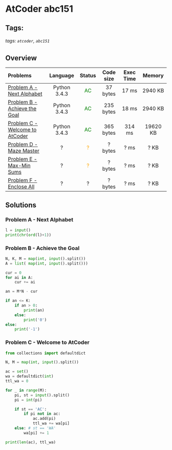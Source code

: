 # AtCoder abc151

## Tags:
###### tags: `atcoder`, `abc151`

## Overview
| Problems | Language  | Status | Code size | Exec Time | Memory |  
| :-------- | :--------: | :--------: | :--------: | :--------: | :--------: |
| [Problem A - Next Alphabet](https://atcoder.jp/contests/abc151/tasks/abc151_a) | Python 3.4.3 | <span style="color:green">AC</span> |   37 bytes |  17 ms | 2940  KB |
| [Problem B - Achieve the Goal](https://atcoder.jp/contests/abc151/tasks/abc151_b) | Python 3.4.3 | <span style="color:green">AC</span> |   235 bytes | 18 ms | 2940 KB |
| [Problem C - Welcome to AtCoder](https://atcoder.jp/contests/abc151/tasks/abc151_c) | Python 3.4.3 | <span style="color:green">AC</span> |   365 bytes | 314 ms | 19620 KB |
| [Problem D - Maze Master](https://atcoder.jp/contests/abc151/tasks/abc151_d) | ? | <span style="color:orange">?</span> | ? bytes | ? ms | ? KB |
| [Problem E - Max-Min Sums](https://atcoder.jp/contests/abc151/tasks/abc151_e) | ? | <span style="color:orange">?</span> | ? bytes | ? ms | ? KB |
| [Problem F - Enclose All](https://atcoder.jp/contests/abc151/tasks/abc151_f) | ? | ? | ? bytes | ? ms | ? KB |


## Solutions
### Problem A - Next Alphabet 
```python
l = input()
print(chr(ord(l)+1))
```

### Problem B - Achieve the Goal 
```python
N, K, M = map(int, input().split())
A = list( map(int, input().split()))

cur = 0
for ai in A:
    cur += ai

an = M*N - cur

if an <= K: 
    if an > 0:
        print(an)
    else:
        print('0')
else:
    print('-1')
```

### Problem C - Welcome to AtCoder
```python
from collections import defaultdict

N, M = map(int, input().split())

ac = set()
wa = defaultdict(int)
ttl_wa = 0

for _ in range(M):
    pi, st = input().split()
    pi = int(pi)

    if st == 'AC':
        if pi not in ac:
            ac.add(pi)
            ttl_wa += wa[pi]
    else: # st == 'WA'
        wa[pi] += 1

print(len(ac), ttl_wa)
```
